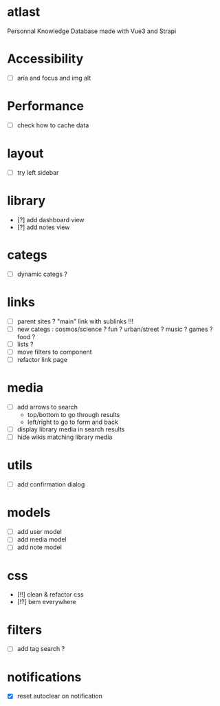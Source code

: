 # atlast
Personnal Knowledge Database made with Vue3 and Strapi

# Accessibility
- [ ] aria and focus and img alt

# Performance
- [ ] check how to cache data

# layout
- [ ] try left sidebar

# library
- [?] add dashboard view
- [?] add notes view

# categs
- [ ] dynamic categs ?

# links
- [ ] parent sites ? "main" link with sublinks !!!
- [ ] new categs : cosmos/science ? fun ? urban/street ? music ? games ? food ?
- [ ] lists ?
- [ ] move filters to component
- [ ] refactor link page

# media
- [ ] add arrows to search
  - top/bottom to go through results
  - left/right to go to form and back
- [ ] display library media in search results
- [ ] hide wikis matching library media

# utils
- [ ] add confirmation dialog

# models
- [ ] add user model
- [ ] add media model
- [ ] add note model

# css
- [!!] clean & refactor css
- [!?] bem everywhere

# filters
- [ ] add tag search ?

# notifications
- [x] reset autoclear on notification

